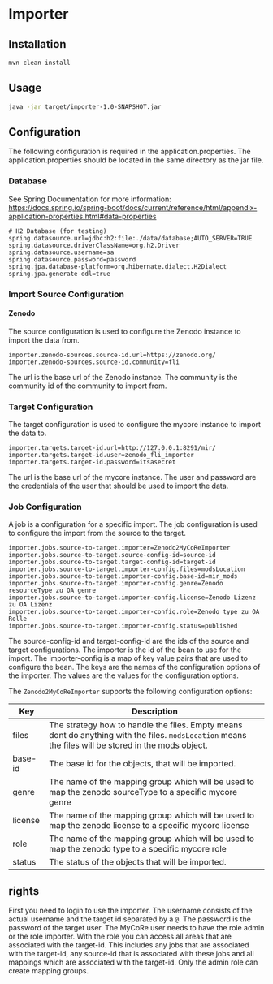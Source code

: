 # Importer

## Installation

```bash
mvn clean install
```

## Usage

```bash
java -jar target/importer-1.0-SNAPSHOT.jar 
```

## Configuration

The following configuration is required in the application.properties. The application.properties should be located in the same directory as the jar file.

### Database
See Spring Documentation for more information: https://docs.spring.io/spring-boot/docs/current/reference/html/appendix-application-properties.html#data-properties

```properties
# H2 Database (for testing)
spring.datasource.url=jdbc:h2:file:./data/database;AUTO_SERVER=TRUE
spring.datasource.driverClassName=org.h2.Driver
spring.datasource.username=sa
spring.datasource.password=password
spring.jpa.database-platform=org.hibernate.dialect.H2Dialect
spring.jpa.generate-ddl=true
```

### Import Source Configuration

#### Zenodo
The source configuration is used to configure the Zenodo instance to import the data from.

```properties
importer.zenodo-sources.source-id.url=https://zenodo.org/
importer.zenodo-sources.source-id.community=fli
```
The url is the base url of the Zenodo instance. The community is the community id of the community to import from.

### Target Configuration
The target configuration is used to configure the mycore instance to import the data to.

```properties
importer.targets.target-id.url=http://127.0.0.1:8291/mir/
importer.targets.target-id.user=zenodo_fli_importer
importer.targets.target-id.password=itsasecret
```
The url is the base url of the mycore instance. The user and password are the credentials of the user that should be used to import the data.

### Job Configuration

A job is a configuration for a specific import. The job configuration is used to configure the import from the source to the target.

```properties
importer.jobs.source-to-target.importer=Zenodo2MyCoReImporter
importer.jobs.source-to-target.source-config-id=source-id
importer.jobs.source-to-target.target-config-id=target-id
importer.jobs.source-to-target.importer-config.files=modsLocation
importer.jobs.source-to-target.importer-config.base-id=mir_mods
importer.jobs.source-to-target.importer-config.genre=Zenodo resourceType zu OA genre
importer.jobs.source-to-target.importer-config.license=Zenodo Lizenz zu OA Lizenz
importer.jobs.source-to-target.importer-config.role=Zenodo type zu OA Rolle
importer.jobs.source-to-target.importer-config.status=published

```

The source-config-id and target-config-id are the ids of the source and target configurations. 
The importer is the id of the bean to use for the import. 
The importer-config is a map of key value pairs that are used to configure the bean.
The keys are the names of the configuration options of the importer. 
The values are the values for the configuration options.

The `Zenodo2MyCoReImporter` supports the following configuration options:

| Key     | Description                                                                                                                                          |
|---------|------------------------------------------------------------------------------------------------------------------------------------------------------|
| files   | The strategy how to handle the files. Empty means dont do anything with the files. `modsLocation` means the files will be stored in the mods object. |
| base-id | The base id for the objects, that will be imported.                                                                                                  |
| genre   | The name of the mapping group which will be used to map the zenodo sourceType to a specific mycore genre                                             |
| license | The name of the mapping group which will be used to map the zenodo license to a specific mycore license                                              |
| role    | The name of the mapping group which will be used to map the zenodo type to a specific mycore role                                                    |
| status  | The status of the objects that will be imported.                                                                                                     |

## rights
First you need to login to use the importer. The username consists of the actual username and the target id separated by a `@`. 
The password is the password of the target user. The MyCoRe user needs to have the role admin or the role importer. 
With the role you can access all areas that are associated with the target-id. This includes any jobs that are associated with the target-id, any source-id that is associated with these jobs
and all mappings which are associated with the target-id. Only the admin role can create mapping groups.

